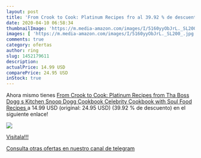 ```yaml
---
layout: post
title: 'From Crook to Cook: Platinum Recipes fro al 39.92 % de descuento'
date: 2020-04-10 06:58:34
thumbnailImage: 'https://m.media-amazon.com/images/I/5160yyObJrL._SL200_.jpg'
images: [ 'https://m.media-amazon.com/images/I/5160yyObJrL._SL200_.jpg' ]
comments: true
category: ofertas
author: ring
slug: 1452179611
description:
actualPrice: 14.99 USD
comparePrice: 24.95 USD
inStock: true
---
```


Ahora mismo tienes [From Crook to Cook: Platinum Recipes from Tha Boss Dogg s Kitchen  Snoop Dogg Cookbook  Celebrity Cookbook with Soul Food Recipes ](https://www.amazon.com/dp/1452179611/?tag=redken08-20) a 14.99 USD (original: 24.95 USD) (39.92 %  de descuento) en el siguiente enlace!

[![](https://m.media-amazon.com/images/I/5160yyObJrL._SL200_.jpg)](https://www.amazon.com/dp/1452179611/?tag=redken08-20)

[Visítala!!!](https://www.amazon.com/dp/1452179611/?tag=redken08-20)

[Consulta otras ofertas en nuestro canal de telegram](https://t.me/s/ofertas25)
